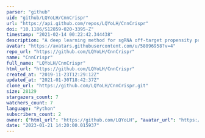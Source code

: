 ```yaml
---
parser: "github"
uid: "github/LQYoLH/CnnCrispr"
url: "https://api.github.com/repos/LQYoLH/CnnCrispr"
doi: "10.1186/S12859-020-3395-Z"
timestamp: "2021-02-14 00:22:42.344438"
description: "A deep learning method for sgRNA off-target propensity prediction."
avatar: "https://avatars.githubusercontent.com/u/58096958?v=4"
repo_url: "https://github.com/LQYoLH/CnnCrispr"
name: "CnnCrispr"
full_name: "LQYoLH/CnnCrispr"
html_url: "https://github.com/LQYoLH/CnnCrispr"
created_at: "2019-11-23T12:29:12Z"
updated_at: "2021-01-30T18:42:37Z"
clone_url: "https://github.com/LQYoLH/CnnCrispr.git"
size: 28129
stargazers_count: 7
watchers_count: 7
language: "Python"
subscribers_count: 2
owner: {"html_url": "https://github.com/LQYoLH", "avatar_url": "https://avatars.githubusercontent.com/u/58096958?v=4", "login": "LQYoLH", "type": "User"}
date: "2023-01-21 14:20:00.015937"
---
```

